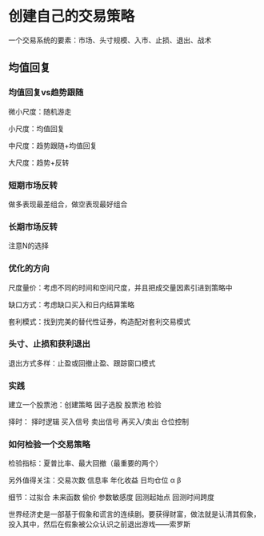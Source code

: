# 创建自己的交易策略

一个交易系统的要素：市场、头寸规模、入市、止损、退出、战术

## 均值回复

### 均值回复vs趋势跟随

微小尺度：随机游走

小尺度：均值回复

中尺度：趋势跟随+均值回复

大尺度：趋势+反转

### 短期市场反转

做多表现最差组合，做空表现最好组合

### 长期市场反转

注意N的选择

### 优化的方向

尺度量价：考虑不同的时间和空间尺度，并且把成交量因素引进到策略中

缺口方式：考虑缺口买入和日内结算策略

套利模式：找到完美的替代性证券，构造配对套利交易模式

### 头寸、止损和获利退出

退出方式多样：止盈或回撤止盈、跟踪窗口模式

### 实践

建立一个股票池：创建策略 因子选股 股票池 检验

择时： 择时逻辑 买入信号 卖出信号 再买入/卖出 仓位控制

### 如何检验一个交易策略

检验指标：夏普比率、最大回撤（最重要的两个）

另外值得关注：交易次数 信息率 年化收益 日均仓位 α β

细节：过拟合 未来函数 偷价 参数敏感度 回测起始点 回测时间跨度



世界经济史是一部基于假象和谎言的连续剧。要获得财富，做法就是认清其假象，投入其中，然后在假象被公众认识之前退出游戏——索罗斯


















